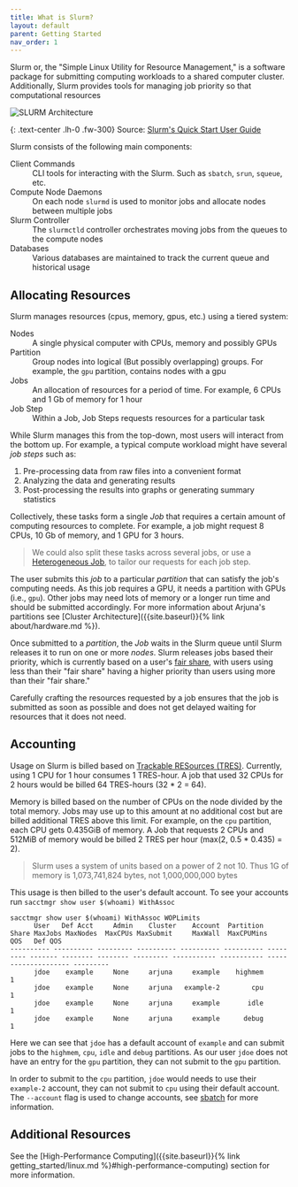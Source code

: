 ```yaml
---
title: What is Slurm?
layout: default
parent: Getting Started
nav_order: 1
---
```


Slurm or, the "Simple Linux Utility for Resource Management," is a software package for
submitting computing workloads to a shared computer cluster. Additionally,
Slurm provides tools for managing job priority so that computational resources

![SLURM Architecture](https://slurm.schedmd.com/arch.gif)

{: .text-center .lh-0 .fw-300}
Source: [Slurm's Quick Start User Guide](https://slurm.schedmd.com/quickstart.html)

Slurm consists of the following main components:

<dl>
  <dt>Client Commands</dt>
  <dd>CLI tools for interacting with the Slurm. Such as <code>sbatch</code>, <code>srun</code>, <code>squeue</code>, etc.</dd>
  <dt>Compute Node Daemons</dt>
  <dd>On each node <code>slurmd</code> is used to monitor jobs and allocate nodes between multiple jobs</dd>
  <dt>Slurm Controller</dt>
  <dd>The <code>slurmctld</code> controller orchestrates moving jobs from the queues to the compute nodes </dd>
  <dt>Databases</dt>
  <dd>Various databases are maintained to track the current queue and historical usage</dd>
</dl>

## Allocating Resources

Slurm manages resources (cpus, memory, gpus, etc.) using a tiered system:

<dl>
    <dt>Nodes</dt>
    <dd>A single physical computer with CPUs, memory and possibly GPUs</dd>
    <dt>Partition</dt>
    <dd>Group nodes into logical (But possibly overlapping) groups. For example, the <code>gpu</code> partition, contains nodes with a gpu</dd>
    <dt>Jobs</dt>
    <dd>An allocation of resources for a period of time. For example, 6 CPUs and 1 Gb of memory for 1 hour</dd>
    <dt>Job Step</dt>
    <dd>Within a Job, Job Steps requests resources for a particular task</dd>
</dl>

While Slurm manages this from the top-down, most users will interact from the bottom up. For example, a typical compute workload might have several *job steps* such as:

1. Pre-processing data from raw files into a convenient format
2. Analyzing the data and generating results
3. Post-processing the results into graphs or generating summary statistics

Collectively, these tasks form a single *Job* that requires a certain amount of computing resources to complete. For example, a job might request 8 CPUs, 10 Gb of memory, and 1 GPU for 3 hours.

> We could also split these tasks across several jobs, or use a [Heterogeneous Job](https://slurm.schedmd.com/heterogeneous_jobs.html), to tailor our requests for each job step.

The user submits this *job* to a particular *partition* that can satisfy the job's computing needs. As this job requires a GPU, it needs a partition with GPUs (i.e., `gpu`). Other jobs may need lots of memory or a longer run time and should be submitted accordingly. For more information about Arjuna's partitions see [Cluster Architecture]({{site.baseurl}}{% link about/hardware.md %}).

Once submitted to a *partition*, the *Job* waits in the Slurm queue until Slurm releases it to run on one or more *nodes*. Slurm releases jobs based their priority, which is currently based on a user's [fair share](https://slurm.schedmd.com/fair_tree.html), with users using less than their "fair share" having a higher priority than users using more than their "fair share."

Carefully crafting the resources requested by a job ensures that the job is submitted as soon as possible and does not get delayed waiting for resources that it does not need.

## Accounting

Usage on Slurm is billed based on [Trackable RESources (TRES)](https://slurm.schedmd.com/tres.html). Currently, using 1 CPU for 1 hour consumes 1 TRES-hour. A job that used 32 CPUs for 2 hours would be billed 64 TRES-hours (32 * 2 = 64).

Memory is billed based on the number of CPUs on the node divided by the total memory. Jobs may use up to this amount at no additional cost but are billed additional TRES above this limit. For example, on the `cpu` partition, each CPU gets 0.435GiB of memory. A Job that requests 2 CPUs and 512MiB of memory would be billed 2 TRES per hour (max(2,  0.5 * 0.435) = 2).

> Slurm uses a system of units based on a power of 2 not 10. Thus 1G of memory is 1,073,741,824 bytes, not 1,000,000,000 bytes

This usage is then billed to the user's default account. To see your accounts run `sacctmgr show user $(whoami) WithAssoc`

```
sacctmgr show user $(whoami) WithAssoc WOPLimits
      User   Def Acct     Admin    Cluster    Account  Partition     Share MaxJobs MaxNodes  MaxCPUs MaxSubmit     MaxWall  MaxCPUMins                  QOS   Def QOS
---------- ---------- --------- ---------- ---------- ---------- --------- ------- -------- -------- --------- ----------- ----------- -------------------- ---------
      jdoe    example     None     arjuna     example    highmem         1
      jdoe    example     None     arjuna   example-2        cpu         1
      jdoe    example     None     arjuna     example       idle         1
      jdoe    example     None     arjuna     example      debug         1
```

Here we can see that `jdoe` has a default account of `example` and can submit jobs to the `highmem`, `cpu`, `idle` and `debug` partitions. As our user `jdoe` does not have an entry for the `gpu` partition, they can not submit to the `gpu` partition.

In order to submit to the `cpu` partition, `jdoe` would needs to use their `example-2` account, they can not submit to `cpu` using their default account. The `--account` flag is used to change accounts, see [sbatch](https://slurm.schedmd.com/sbatch.html) for more information.

## Additional Resources

See the [High-Performance Computing]({{site.baseurl}}{% link getting_started/linux.md %}#high-performance-computing) section for more information.
